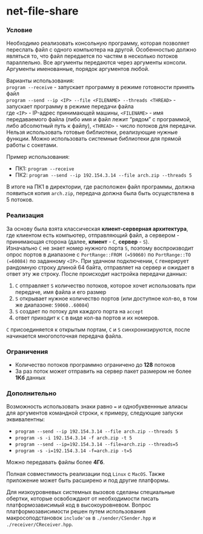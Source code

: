 # net-file-share


### Условие

Необходимо реализовать консольную программу, которая позволяет переслать файл с одного компьютера на другой. Особенностью должно являться то, что файл передается по частям в несколько потоков параллельно. Все аргументы передаются через аргументы консоли. Аргументы именованные, порядок аргументов любой.

Варианты использования:  
`program --receive` - запускает программу в режиме готовности принять файл  
`program --send --ip <IP> --file <FILENAME> --threads <THREAD>` - запускает программу в
режиме передачи файла  
где `<IP>` - IP-адрес принимающей машины, `<FILENAME>` - имя передаваемого файла (либо имя и файл лежит “рядом” с программой, либо абсолютный путь к файлу), `<THREAD>` - число потоков для передачи. Нельзя использовать готовые библиотеки, реализующие нужные функции. Можно использовать системные библиотеки для прямой работы с сокетами.

Пример использования:
* ПК1: `program --receive`
* ПК2: `program --send --ip 192.154.3.14 --file arch.zip --threads 5`

В итоге на ПК1 в директории, где расположен файл программы, должна появиться копия `arch.zip`, передача должна была быть осуществлена в 5 потоков.

### Реализация

За основу была взята классическая **клиент-серверная архитектура**, где клиентом есть компьютер, отправляющий файл, а сервером - принимающая сторона (далее, **клиент** - ```C```, **сервер** - ```S```).   
Изначально ```C``` не знает номер нужного порта ```S```, поэтому воспроизводит опрос портов в диапазоне с ```PortRange::FROM (=59060)``` по ```PortRange::TO (=60084)``` по заданному ```<IP>```. При удачном подключении, ```C``` генерирует рандомную строку длиной 64 байта, отправляет на сервер и ожидает в ответ эту же строку. После происходит настройка передачи данных:
1. ```C``` отправляет ```S``` количество потоков, которое хочет использовать при передаче, имя файла и его размер  
2. ```S``` открывает нужное количество портов (или доступное кол-во, в том же диапазоне: ```59060..60084```)
3. ```S``` создает по потоку для каждого порта на ```accept```
4. ответ приходит к ```C``` в виде кол-ва портов и их номеров.

```C``` присоединяется к открытым портам, ```C``` и ```S``` синхронизируются, после начинается многопоточная передача файла.

### Ограничения

* Количество потоков программно ограничено до **128** потоков
* За раз поток может отправить на сервер пакет размером не более **1Кб** данных

### Дополнительно 

Возможность использовать знаки равно ```=``` и однобуквеннные алиасы для аргументов командной строки, к примеру, следующие запуски эквивалентны:
* ```program --send --ip 192.154.3.14 --file arch.zip --threads 5```
* ```program -s -i 192.154.3.14 -f arch.zip -t 5```
* ```program --send --ip=192.154.3.14 --file=arch.zip --threads=5```
* ```program -s -i=192.154.3.14 -f=arch.zip -t=5```

Можно передавать файлы более **4Гб**.

Полная совместимость реализации под ```Linux``` c ```MacOS```.
Также приложение может быть расширено и под другие платформы.

Для низкоуровневых системных вызовов сделаны специальные обертки, которые освобождают от необходимости писать платформозависимый код в высокоуровневом. Вопрос платформозависимости решен путем использования макросоподстановок ```include'ов``` в ```./sender/CSender.hpp``` и ```./receiver/CReceiver.hpp```.
